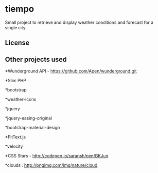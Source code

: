 # tiempo

Small project to retrieve and display weather conditions and forecast for a single city.

## License

## Other projects used

*Wunderground API - https://github.com/Apen/wunderground.git

*Slim PHP

*bootstrap

*weather-icons

*jquery

*jquery-easing-original

*bootstrap-material-design

*FitText.js

*velocity

*CSS Stars - http://codepen.io/saransh/pen/BKJun

*clouds : http://pngimg.com/img/nature/cloud